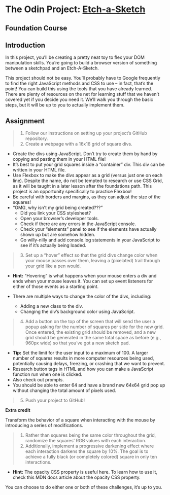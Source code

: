 # The Odin Project: [Etch-a-Sketch](https://www.theodinproject.com/lessons/foundations-etch-a-sketch)

## Foundation Course

## Introduction

In this project, you’ll be creating a pretty neat toy to flex your DOM manipulation skills. You’re going to build a browser version of something between a sketchpad and an Etch-A-Sketch.

This project should not be easy. You’ll probably have to Google frequently to find the right JavaScript methods and CSS to use – in fact, that’s the point! You can build this using the tools that you have already learned. There are plenty of resources on the net for learning stuff that we haven’t covered yet if you decide you need it. We’ll walk you through the basic steps, but it will be up to you to actually implement them.

## Assignment

> 1.  Follow our instructions on setting up your project’s GitHub repository.
> 2.  Create a webpage with a 16x16 grid of square divs.

- Create the divs using JavaScript. Don’t try to create them by hand by copying and pasting them in your HTML file!
- It’s best to put your grid squares inside a “container” div. This div can be written in your HTML file.
- Use Flexbox to make the divs appear as a grid (versus just one on each line). Despite the name, do not be tempted to research or use CSS Grid, as it will be taught in a later lesson after the foundations path. This project is an opportunity specifically to practice Flexbox!
- Be careful with borders and margins, as they can adjust the size of the squares!
- “OMG, why isn’t my grid being created???”
  - Did you link your CSS stylesheet?
  - Open your browser’s developer tools.
  - Check if there are any errors in the JavaScript console.
  - Check your “elements” panel to see if the elements have actually shown up but are somehow hidden.
  - Go willy-nilly and add console.log statements in your JavaScript to see if it’s actually being loaded.

> 3.  Set up a “hover” effect so that the grid divs change color when your mouse passes over them, leaving a (pixelated) trail through your grid like a pen would.

- **Hint:** “Hovering” is what happens when your mouse enters a div and ends when your mouse leaves it. You can set up event listeners for either of those events as a starting point.
- There are multiple ways to change the color of the divs, including:

  - Adding a new class to the div.
  - Changing the div’s background color using JavaScript.

> 4.  Add a button on the top of the screen that will send the user a popup asking for the number of squares per side for the new grid. Once entered, the existing grid should be removed, and a new grid should be generated in the same total space as before (e.g., 960px wide) so that you’ve got a new sketch pad.

- **Tip:** Set the limit for the user input to a maximum of 100. A larger number of squares results in more computer resources being used, potentially causing delays, freezing, or crashing that we want to prevent.
- Research button tags in HTML and how you can make a JavaScript function run when one is clicked.
- Also check out prompts.
- You should be able to enter 64 and have a brand new 64x64 grid pop up without changing the total amount of pixels used.

> 5. Push your project to GitHub!

**Extra credit**

Transform the behavior of a square when interacting with the mouse by introducing a series of modifications.

> 1.  Rather than squares being the same color throughout the grid, randomize the squares’ RGB values with each interaction.
> 2.  Additionally, implement a progressive darkening effect where each interaction darkens the square by 10%. The goal is to achieve a fully black (or completely colored) square in only ten interactions.

- **Hint:** The opacity CSS property is useful here. To learn how to use it, check this MDN docs article about the opacity CSS property.

You can choose to do either one or both of these challenges, it’s up to you.
